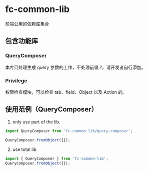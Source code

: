 # fc-common-lib  
前端公用的依赖库集合

## 包含功能库  
### QueryComposer  
本库只处理生成 query 参数的工作，不处理前缀 ?，请开发者自行添加。  

### Privilege  
权限检查模块，可以检查 tab、field、Object 以及 Action 的。

## 使用范例（QueryComposer）  

1. only use part of the lib.
```javascript
import QueryComposer from 'fc-common-lib/query-composer';

QueryComposer.fromObject({});
```
2. use total lib  
```javascript
import { QueryComposer } from 'fc-common-lib';
QueryComposer.fromObject({});
```